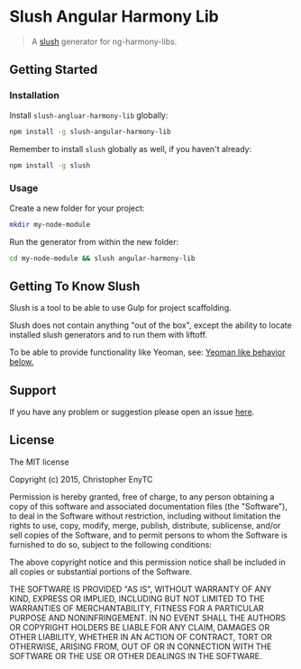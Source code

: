 # Slush Angular Harmony Lib
> A [slush](http://slushjs.github.io) generator for ng-harmony-libs.


## Getting Started

### Installation

Install `slush-angluar-harmony-lib` globally:

```bash
npm install -g slush-angular-harmony-lib
```

Remember to install `slush` globally as well, if you haven't already:

```bash
npm install -g slush
```

### Usage

Create a new folder for your project:

```bash
mkdir my-node-module
```

Run the generator from within the new folder:

```bash
cd my-node-module && slush angular-harmony-lib
```

## Getting To Know Slush

Slush is a tool to be able to use Gulp for project scaffolding.

Slush does not contain anything "out of the box", except the ability to locate installed slush generators and to run them with liftoff.

To be able to provide functionality like Yeoman, see: [Yeoman like behavior below.](https://github.com/slushjs/slush#yeoman-like-behavior)

## Support
If you have any problem or suggestion please open an issue [here](https://github.com/ng-harmony/slush-angular-harmony-lib/issues).

## License

The MIT license

Copyright (c) 2015, Christopher EnyTC

Permission is hereby granted, free of charge, to any person
obtaining a copy of this software and associated documentation
files (the "Software"), to deal in the Software without
restriction, including without limitation the rights to use,
copy, modify, merge, publish, distribute, sublicense, and/or sell
copies of the Software, and to permit persons to whom the
Software is furnished to do so, subject to the following
conditions:

The above copyright notice and this permission notice shall be
included in all copies or substantial portions of the Software.

THE SOFTWARE IS PROVIDED "AS IS", WITHOUT WARRANTY OF ANY KIND,
EXPRESS OR IMPLIED, INCLUDING BUT NOT LIMITED TO THE WARRANTIES
OF MERCHANTABILITY, FITNESS FOR A PARTICULAR PURPOSE AND
NONINFRINGEMENT. IN NO EVENT SHALL THE AUTHORS OR COPYRIGHT
HOLDERS BE LIABLE FOR ANY CLAIM, DAMAGES OR OTHER LIABILITY,
WHETHER IN AN ACTION OF CONTRACT, TORT OR OTHERWISE, ARISING
FROM, OUT OF OR IN CONNECTION WITH THE SOFTWARE OR THE USE OR
OTHER DEALINGS IN THE SOFTWARE.
